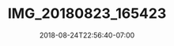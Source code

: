 ---
title: IMG_20180823_165423
date: 2018-08-24T22:56:40-07:00
draft: false
location: Grand Teton NP, Wyoming
img_url: https://d17enza3bfujl8.cloudfront.net/IMG_20180823_165423.jpg
original_fn: ""
tags:
- Grand Teton Nat'l Park, Wyoming
- landscapes

---